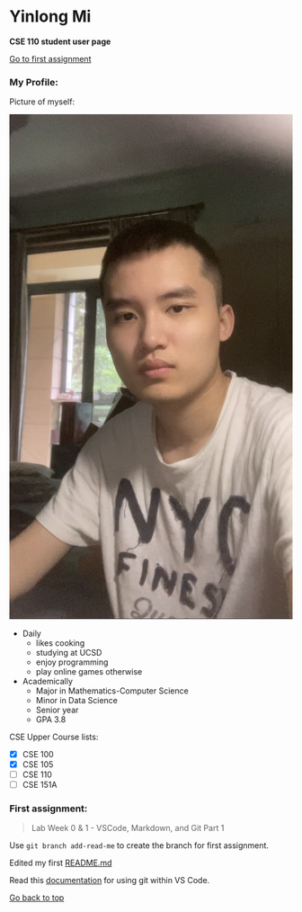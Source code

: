 # Yinlong Mi
**CSE 110 student user page**

[Go to first assignment](#first-assignment)
### My Profile:
Picture of myself:

![Photo](myphoto.jpg)

- Daily
  - likes cooking
  - studying at UCSD
  - enjoy programming
  - play online games otherwise
- Academically
  - Major in Mathematics-Computer Science
  - Minor in Data Science
  - Senior year
  - GPA 3.8

CSE Upper Course lists:
- [x] CSE 100
- [x] CSE 105
- [ ] CSE 110
- [ ] CSE 151A

### First assignment:
> Lab Week 0 & 1 - VSCode, Markdown, and Git Part 1

Use `git branch add-read-me` to create the branch for first assignment.

Edited my first [README.md](README.md)

Read this [documentation](https://code.visualstudio.com/docs/sourcecontrol/overview#_git-support) for using git within VS Code.


[Go back to top](#yinlong-mi)